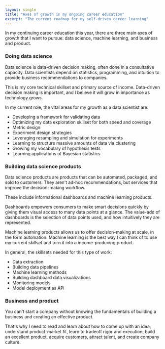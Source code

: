```yaml
---
layout: single
title: "Axes of growth in my ongoing career education"
excerpt: "The current roadmap for my self-driven career learning"
---
```


In my continuing career education this year, there are three main axes of growth that I want to pursue: data science, machine learning, and business and product.

### Doing data science

Data science is data-driven decision making, often done in a consultative capacity. Data scientists depend on statistics, programming, and intuition to provide business recommendations to companies. 

This is my core technical skillset and primary source of income. Data-driven decision making is important, and I believe it will grow in importance as technology grows.

In my current role, the vital areas for my growth as a data scientist are:
- Developing a framework for validating data
- Optimizing my data exploration skillset for both speed and coverage
- Metric design 
- Experiment design strategies
- Leveraging resampling and simulation for experiments
- Learning to structure massive amounts of data via clustering
- Growing my vocabulary of hypothesis tests
- Learning applications of Bayesian statistics

### Building data science products

Data science products are products that can be automated, packaged, and sold to customers. They aren't ad-hoc recommendations, but services that improve the decision-making workflow. 

These include informational dashboards and machine learning products.

Dashboards empowers consumers to make smart decisions quickly by giving them visual access to many data points at a glance. The value-add of dashboards is the selection of data points used, and how intuitively they are represented. 

Machine learning products allows us to offer decision-making at scale, in the form automation. Machine learning is the best way I can think of to use my current skillset and turn it into a income-producing product.

In general, the skillsets needed for this type of work:
- Data extraction
- Building data pipelines
- Machine learning methods
- Building dashboard data visualizations
- Monitoring models
- Model deployment as API

### Business and product

You can't start a company without knowing the fundamentals of building a business and creating an effective product. 

That's why I need to read and learn about how to come up with an idea, understand product-market fit, learn to tradeoff rigor and execution, build an excellent product, acquire customers, attract talent, and create company culture. 